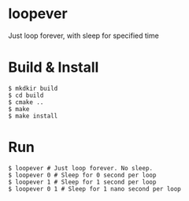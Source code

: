 # loopever
Just loop forever, with sleep for specified time

# Build & Install
```
$ mkdkir build
$ cd build
$ cmake ..
$ make
$ make install
```

# Run
```
$ loopever # Just loop forever. No sleep.
$ loopever 0 # Sleep for 0 second per loop
$ loopever 1 # Sleep for 1 second per loop
$ loopever 0 1 # Sleep for 1 nano second per loop
```

